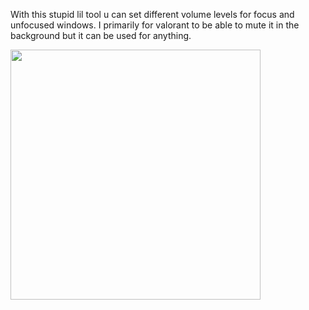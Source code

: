 With this stupid lil tool u can set different volume levels for focus and unfocused windows. I primarily for valorant to be able to mute it in the background but it can be used for anything.

<img src="https://github.com/user-attachments/assets/940f9806-4af9-4f7e-ae1a-e19d9322ee52" width="400"/>
